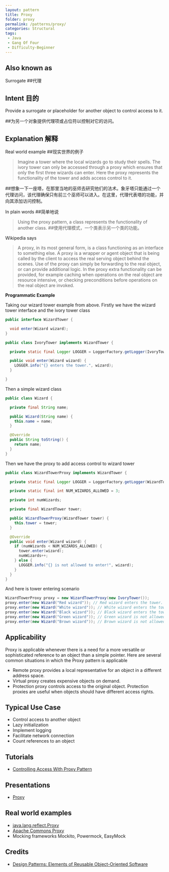 ```yaml
---
layout: pattern
title: Proxy
folder: proxy
permalink: /patterns/proxy/
categories: Structural
tags:
 - Java
 - Gang Of Four
 - Difficulty-Beginner
---
```


## Also known as
Surrogate 
##代理

## Intent 目的
Provide a surrogate or placeholder for another object to control
access to it.

##为另一个对象提供代理项或占位符以控制对它的访问。

## Explanation 解释
Real world example
##现实世界的例子

> Imagine a tower where the local wizards go to study their spells. The ivory tower can only be accessed through a proxy which ensures that only the first three wizards can enter. Here the proxy represents the functionality of the tower and adds access control to it.

##想象一下一座塔，在那里当地的巫师去研究他们的法术。象牙塔只能通过一个代理访问，该代理确保只有前三个巫师可以进入。在这里，代理代表塔的功能，并向其添加访问控制。

In plain words
##简单地说

> Using the proxy pattern, a class represents the functionality of another class.
##使用代理模式，一个类表示另一个类的功能。

Wikipedia says

> A proxy, in its most general form, is a class functioning as an interface to something else. A proxy is a wrapper or agent object that is being called by the client to access the real serving object behind the scenes. Use of the proxy can simply be forwarding to the real object, or can provide additional logic. In the proxy extra functionality can be provided, for example caching when operations on the real object are resource intensive, or checking preconditions before operations on the real object are invoked.

**Programmatic Example**

Taking our wizard tower example from above. Firstly we have the wizard tower interface and the ivory tower class

```java
public interface WizardTower {

  void enter(Wizard wizard);
}

public class IvoryTower implements WizardTower {

  private static final Logger LOGGER = LoggerFactory.getLogger(IvoryTower.class);

  public void enter(Wizard wizard) {
    LOGGER.info("{} enters the tower.", wizard);
  }

}
```

Then a simple wizard class

```java
public class Wizard {

  private final String name;

  public Wizard(String name) {
    this.name = name;
  }

  @Override
  public String toString() {
    return name;
  }
}
```

Then we have the proxy to add access control to wizard tower

```java
public class WizardTowerProxy implements WizardTower {

  private static final Logger LOGGER = LoggerFactory.getLogger(WizardTowerProxy.class);

  private static final int NUM_WIZARDS_ALLOWED = 3;

  private int numWizards;

  private final WizardTower tower;

  public WizardTowerProxy(WizardTower tower) {
    this.tower = tower;
  }

  @Override
  public void enter(Wizard wizard) {
    if (numWizards < NUM_WIZARDS_ALLOWED) {
      tower.enter(wizard);
      numWizards++;
    } else {
      LOGGER.info("{} is not allowed to enter!", wizard);
    }
  }
}
```

And here is tower entering scenario

```java
WizardTowerProxy proxy = new WizardTowerProxy(new IvoryTower());
proxy.enter(new Wizard("Red wizard")); // Red wizard enters the tower.
proxy.enter(new Wizard("White wizard")); // White wizard enters the tower.
proxy.enter(new Wizard("Black wizard")); // Black wizard enters the tower.
proxy.enter(new Wizard("Green wizard")); // Green wizard is not allowed to enter!
proxy.enter(new Wizard("Brown wizard")); // Brown wizard is not allowed to enter!
```

## Applicability
Proxy is applicable whenever there is a need for a more
versatile or sophisticated reference to an object than a simple pointer. Here
are several common situations in which the Proxy pattern is applicable

* Remote proxy provides a local representative for an object in a different address space.
* Virtual proxy creates expensive objects on demand.
* Protection proxy controls access to the original object. Protection proxies are useful when objects should have different access rights.

## Typical Use Case

* Control access to another object
* Lazy initialization
* Implement logging
* Facilitate network connection
* Count references to an object

## Tutorials
* [Controlling Access With Proxy Pattern](http://java-design-patterns.com/blog/controlling-access-with-proxy-pattern/)

## Presentations
* [Proxy](https://github.com/iluwatar/java-design-patterns/tree/master/proxy/etc/presentation.html)

## Real world examples

* [java.lang.reflect.Proxy](http://docs.oracle.com/javase/8/docs/api/java/lang/reflect/Proxy.html)
* [Apache Commons Proxy](https://commons.apache.org/proper/commons-proxy/)
* Mocking frameworks Mockito, Powermock, EasyMock

## Credits

* [Design Patterns: Elements of Reusable Object-Oriented Software](http://www.amazon.com/Design-Patterns-Elements-Reusable-Object-Oriented/dp/0201633612)
